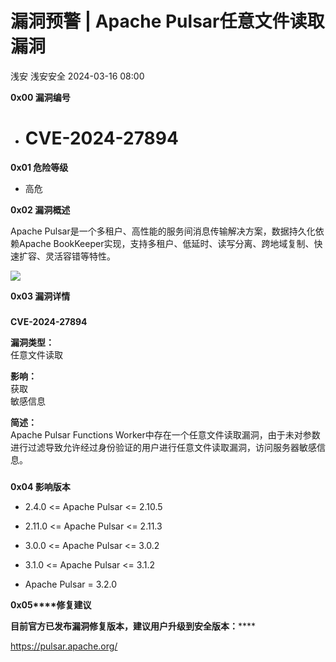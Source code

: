 #  漏洞预警 | Apache Pulsar任意文件读取漏洞   
浅安  浅安安全   2024-03-16 08:00  
  
**0x00 漏洞编号**  
- # CVE-2024-27894  
  
**0x01 危险等级**  
- 高危  
  
**0x02 漏洞概述**  
  
Apache Pulsar是一个多租户、高性能的服务间消息传输解决方案，数据持久化依赖Apache BookKeeper实现，支持多租户、低延时、读写分离、跨地域复制、快速扩容、灵活容错等特性。  
  
![](https://mmbiz.qpic.cn/sz_mmbiz_png/7stTqD182SUO3SpCmTBT2fkibqHkeH2N1wcEPAX006UJzfGEbdG0kwq03vP5kicbOiapWKwcnrz2lWePJMDmsVtuQ/640?wx_fmt=png&from=appmsg "")  
  
**0x03 漏洞详情**  
###   
###   
  
**CVE-2024-27894**  
  
**漏洞类型：**  
任意文件读取  
  
**影响：**  
获取  
敏感信息  
  
**简述：**  
Apache Pulsar Functions Worker中存在一个任意文件读取漏洞，由于未对参数进行过滤导致允许经过身份验证的用户进行任意文件读取漏洞，访问服务器敏感信息。  
###   
  
**0x04 影响版本**  
- 2.4.0 <= Apache Pulsar <= 2.10.5  
  
- 2.11.0 <= Apache Pulsar <= 2.11.3  
  
- 3.0.0 <= Apache Pulsar <= 3.0.2  
  
- 3.1.0 <= Apache Pulsar <= 3.1.2  
  
- Apache Pulsar = 3.2.0  
  
**0x05****修复建议**  
  
******目前官方已发布漏洞修复版本，建议用户升级到安全版本****：******  
  
https://pulsar.apache.org/  
  
  
  
